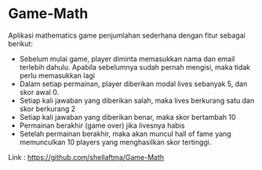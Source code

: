 # Game-Math

Aplikasi mathematics game penjumlahan sederhana dengan fitur sebagai berikut:
- Sebelum mulai game, player diminta memasukkan nama dan email terlebih dahulu. Apabila sebelumnya sudah pernah mengisi, maka tidak perlu memasukkan lagi
- Dalam setiap permainan, player diberikan modal lives sebanyak 5, dan skor awal 0.
- Setiap kali jawaban yang diberikan salah, maka lives berkurang satu dan skor berkurang 2
- Setiap kali jawaban yang diberikan benar, maka skor bertambah 10
- Permainan berakhir (game over) jika livesnya habis
- Setelah permainan berakhir, maka akan muncul hall of fame yang memunculkan 10 players yang menghasilkan skor tertinggi.

Link : https://github.com/shellaftma/Game-Math
